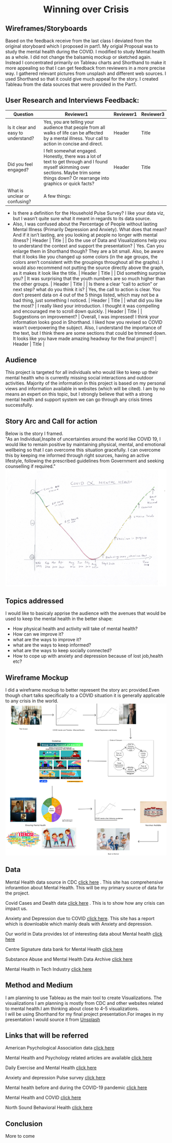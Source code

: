 <div align="center"><h1><b>Winning over Crisis</b></h1></div>

## Wireframes/Storyboards

Based on the feedback receive from the last class I deviated from the original storyboard which I proposed in part1.
My origial Proposal was to study the mental health during the COVID. I modified to study Mental health as a whole.
I did not change the balsamiq mockup or sketched again. Instead I concentrated primarily on Tableau charts and Shorthand to make it more appealing so that I can get feedback from reviewers in a more precise way.
I gathered relevant pictures from unsplash and different web sources. 
I used Shorthand so that it could give much appeal for the story.
I created Tableau from the data sources that were provided in the Part1.

## User Research and Interviews Feedback:


| Question      | Reviewer1 | Reviewer1 | Reviewer3  |
| ----------- | ----------- | ----------- | ----------- |
| Is it clear and easy to understand?      | Yes, you are telling your audience that people from all walks of life can be affected by a mental illness. Your call to action in concise and direct.       | Header      | Title       |
| Did you feel engaged?   | I felt somewhat engaged. Honestly, there was a lot of text to get through and I found myself skimming over sections. Maybe trim some things down? Or rearrange into graphics or quick facts?        | Header      | Title       |
| What is unclear or confusing?   | A few things:
-	Is there a definition for the Household Pulse Survey? I like your data viz, but I wasn’t quite sure what it meant in regards to its data source.
-	Also, I was confused about the Percentage of People without lasting Mental Illness (Primarily Depression and Anxiety). What does that mean? And if it isn’t lasting, are you looking at people no longer with mental illness? 
       | Header      | Title       |
| Do the use of Data and Visualizations help you to understand the context and support the presentation?     | Yes. Can you enlarge them in Shorthand though? They are a bit small. Also, be aware that it looks like you changed up some colors (in the age groups, the colors aren’t consistent with the groupings throughout all the graphs). I would also recommend not putting the source directly above the graph, as it makes it look like the title.       | Header      | Title       |
| Did something surprise you?  | It was surprising that the youth numbers are so much higher than the other groups.        | Header      | Title       |
| Is there a clear “call to action” or next step? what do you think it is?   | Yes, the call to action is clear. You don’t present data on 4 out of the 5 things listed, which may not be a bad thing, just something I noticed.        | Header      | Title       |
| what did you like the most?   | I really liked your introduction. I thought it was compelling and encouraged me to scroll down quickly.        | Header      | Title       |
| Suggestions on improvement?  | Overall, I was impressed! I think your information looks good in Shorthand. I liked how you revised so COVID wasn’t overpowering the subject. Also, I understand the importance of the text, but I think there are some sections that could be trimmed down. It looks like you have made amazing headway for the final project!!        | Header      | Title       |

## Audience

This project is targeted for all individuals who would like to keep up their mental health who is currently missing social interactions and outdoor activities. Majority of the information in this project is based on my personal views and information available in websites (which will be cited). I am by no means an expert on this topic, but I strongly believe that with a strong mental health and support system we can go through any crisis times successfully.

## Story Arc and Call for action
Below is the story I framed.  
"As an Individual,Inspite of uncertainties around the world like COVID 19, I would like to remain positive by maintaining physical, mental, and emotional wellbeing so that I can overcome this situation gracefully. I can overcome this by keeping me informed through right sources, having an active lifestyle, following the prescribed guidelines from Government and seeking counselling if required."
![StoryArc](StoryArc.jpg)

## Topics addressed

I would like to basicaly apprise the audience with the avenues that would be used to keep the mental health in the better shape:
  * How physical health and activity will take of mental health?
  * How can we improve it?
  * what are the ways to improve it?
  * what are the ways to keep informed?
  * what are the ways to keep socially connected?
  * How to cope up with anxiety and depression because of lost job,health etc?

## Wireframe Mockup

I did a wireframe mockup to better represent the story arc provided.Even though chart talks specifically to a COVID situation it is generally applicable to any crisis in the world.
![Mental Health wireframe mockup](Mockup-MentalHealth.png)

## Data

Mental Health data source in CDC [click here](https://www.cdc.gov/mentalhealth/) . This site has comprehensive inforamtion about Mental Health. This will be my primary source of data for the project.

Covid Cases and Dealth data [click here](https://data.cdc.gov/Case-Surveillance/United-States-COVID-19-Cases-and-Deaths-by-State-o/9mfq-cb36/data) . This is to show how any crisis can impact us.

Anxiety and Depression due to COVID [click here](https://data.cdc.gov/NCHS/Indicators-of-Anxiety-or-Depression-Based-on-Repor/8pt5-q6wp). This site has a report which is downloable which mainly deals with Anxiety and depression.

Our world in Data provides lot of interesting data about Mental health [click here](https://ourworldindata.org/mental-health#licence)

Centre Signature data bank for Mental Health [click here](http://www.banquesignature.ca/en/a-propos/centre-signature/)

Substance Abuse and Mental Health Data Archive [click here](https://www.datafiles.samhsa.gov/)

Mental Health in Tech Industry [click here](https://www.kaggle.com/anth7310/mental-health-in-the-tech-industry?select=mental_health.sqlite)

## Method and Medium

I am planning to use Tableau as the main tool to create Visualizations. The visualizations I am planning is mostly from CDC and other websites related to mental health.I am thinking about close to 4-5 visualizations.  
I will be using Shorthand for my final project presentation.For images in my presentation I would source it from [Unsplash](https://unsplash.com/)

## Links that will be referred

American Psychological Association data [click here](https://www.apa.org/research/responsible/data-links)

Mental Health and Psychology related articles are available [click here](https://www.apa.org/monitor/2011/12/exercise)

Daily Exercise and Mental Health [click here](https://www.sciencedaily.com/releases/2018/08/180808193656.htm#:~:text=2-,Exercise%20linked%20to%20improved%20mental%20health%2C%20but,may%20not%20always%20be%20better&text=Summary%3A,people%20who%20do%20not%20exercise.) 

Anxiety and depression Pulse survey [click here](https://www.cdc.gov/nchs/covid19/pulse/mental-health.htm)

Mental health before and during the COVID-19 pandemic [click here](https://www.thelancet.com/journals/lanpsy/article/PIIS2215-0366(20)30308-4/fulltext)

Mental Health and COVID [click here](https://mhanational.org/covid19)

North Sound Behavioral Health [click here](https://nsbhaso.org/)

## Conclusion 
More to come
